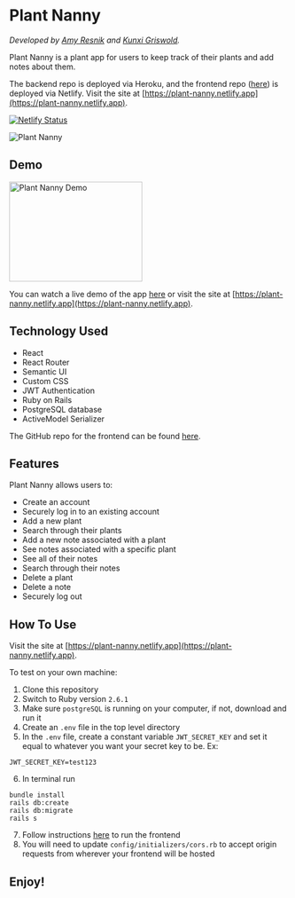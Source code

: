 # Plant Nanny

*Developed by [Amy Resnik](https://github.com/aresnik11) and [Kunxi Griswold](https://github.com/kgriswo1).*

Plant Nanny is a plant app for users to keep track of their plants and add notes about them.

The backend repo is deployed via Heroku, and the frontend repo ([here](https://github.com/aresnik11/plant-nanny-frontend)) is deployed via Netlify. Visit the site at [https://plant-nanny.netlify.app](https://plant-nanny.netlify.app).

[![Netlify Status](https://api.netlify.com/api/v1/badges/40d963ad-14c3-4fa3-ac2b-f529a7ce90a4/deploy-status)](https://app.netlify.com/sites/plant-nanny/deploys)

![Plant Nanny](https://user-images.githubusercontent.com/8761638/69591015-5bb54d00-0fbf-11ea-8bc3-47d08e74aac8.png)

## Demo

<a href="http://www.youtube.com/watch?feature=player_embedded&v=mgBwnVsuJ-Q
" target="_blank"><img src="http://img.youtube.com/vi/mgBwnVsuJ-Q/0.jpg" 
alt="Plant Nanny Demo" width="240" height="180" /></a>

You can watch a live demo of the app [here](https://youtu.be/mgBwnVsuJ-Q) or visit the site at [https://plant-nanny.netlify.app](https://plant-nanny.netlify.app).

## Technology Used

* React
* React Router
* Semantic UI
* Custom CSS
* JWT Authentication
* Ruby on Rails
* PostgreSQL database
* ActiveModel Serializer

The GitHub repo for the frontend can be found [here](https://github.com/aresnik11/plant-nanny-frontend).

## Features

Plant Nanny allows users to:

* Create an account
* Securely log in to an existing account
* Add a new plant
* Search through their plants
* Add a new note associated with a plant
* See notes associated with a specific plant
* See all of their notes
* Search through their notes
* Delete a plant
* Delete a note
* Securely log out

## How To Use

Visit the site at [https://plant-nanny.netlify.app](https://plant-nanny.netlify.app).

To test on your own machine:
1. Clone this repository
2. Switch to Ruby version `2.6.1`
3. Make sure `postgreSQL` is running on your computer, if not, download and run it
4. Create an `.env` file in the top level directory
5. In the `.env` file, create a constant variable `JWT_SECRET_KEY` and set it equal to whatever you want your secret key to be. Ex:
```
JWT_SECRET_KEY=test123
```
6. In terminal run
```
bundle install
rails db:create
rails db:migrate
rails s
```
7. Follow instructions [here](https://github.com/aresnik11/plant-nanny-frontend) to run the frontend
8. You will need to update `config/initializers/cors.rb` to accept origin requests from wherever your frontend will be hosted

## Enjoy!
